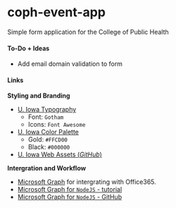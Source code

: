 # coph-event-app
Simple form application for the College of Public Health

#### To-Do + Ideas
- Add email domain validation to form


#### Links

**Styling and Branding**
- [U. Iowa Typography](https://brand.uiowa.edu/typography)
    * Font:  `Gotham`
    * Icons: `Font Awesome`
- [U. Iowa Color Palette](https://brand.uiowa.edu/color-palette)
    * Gold:  `#FFCD00`
    * Black: `#000000`
- [U. Iowa Web Assets (*GitHub*)](https://github.com/uiowa/assets.uiowa.edu) 

**Intergration and Workflow**
- [Microsoft Graph](https://developer.microsoft.com/en-us/graph) for intergrating with Office365.
- [Microsoft Graph for `NodeJS` - tutorial](https://github.com/microsoftgraph/msgraph-sdk-javascript)
- [Microsoft Graph for `NodeJS` - GitHub](https://developer.microsoft.com/en-us/graph/docs/concepts/nodejs)
